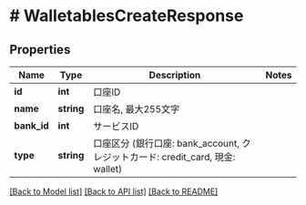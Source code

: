 # # WalletablesCreateResponse

## Properties

Name | Type | Description | Notes
------------ | ------------- | ------------- | -------------
**id** | **int** | 口座ID | 
**name** | **string** | 口座名, 最大255文字 | 
**bank_id** | **int** | サービスID | 
**type** | **string** | 口座区分 (銀行口座: bank_account, クレジットカード: credit_card, 現金: wallet) | 

[[Back to Model list]](../../README.md#documentation-for-models) [[Back to API list]](../../README.md#documentation-for-api-endpoints) [[Back to README]](../../README.md)



